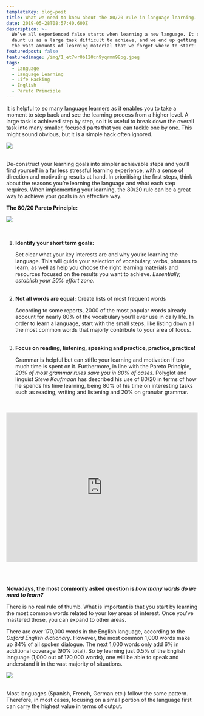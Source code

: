 ```yaml
---
templateKey: blog-post
title: What we need to know about the 80/20 rule in language learning.
date: 2019-05-28T08:57:40.600Z
description: >-
  We’ve all experienced false starts when learning a new language. It can often
  daunt us as a large task difficult to achieve, and we end up getting lost in
  the vast amounts of learning material that we forget where to start!
featuredpost: false
featuredimage: /img/1_et7wr0b120cn9yqrmm98pg.jpeg
tags:
  - Language
  - Language Learning
  - Life Hacking
  - English
  - Pareto Principle
---
```

It is helpful to so many language learners as it enables you to take a moment to step back and see the learning process from a higher level. A large task is achieved step by step, so it is useful to break down the overall task into many smaller, focused parts that you can tackle one by one. This might sound obvious, but it is a simple hack often ignored.

![](/img/1_et7wr0b120cn9yqrmm98pg.jpeg)

<br>De-construct your learning goals into simpler achievable steps and you’ll find yourself in a far less stressful learning experience, with a sense of direction and motivating results at hand. In prioritising the first steps, think about the reasons you’re learning the language and what each step requires. When implementing your learning, the 80/20 rule can be a great way to achieve your goals in an effective way.

**The 80/20 Pareto Principle:**

![](/img/1_iuvfab9umzmupji8fkif0q.png)

<br>

1. **Identify your short term goals:**<p>Set clear what your key interests are and why you’re learning the language. This will guide your selection of vocabulary, verbs, phrases to learn, as well as help you choose the right learning materials and resources focused on the results you want to achieve. _Essentially, establish your 20% effort zone._</p><br>
2. **Not all words are equal:** Create lists of most frequent words <p>According to some reports, 2000 of the most popular words already account for nearly 80% of the vocabulary you’ll ever use in daily life. In order to learn a language, start with the small steps, like listing down all the most common words that majorly contribute to your area of focus.</p><br>
3. **Focus on reading, listening, speaking and practice, practice, practice!** <p>Grammar is helpful but can stifle your learning and motivation if too much time is spent on it. Furthermore, in line with the Pareto Principle, _20% of most grammar rules save you in 80% of cases._ Polyglot and linguist _Steve Kaufmaan_ has described his use of 80/20 in terms of how he spends his time learning, being 80% of his time on interesting tasks such as reading, writing and listening and 20% on granular grammar.</p><br>

<iframe width="100%" height="393" src="https://www.youtube.com/embed/lwh-m_XcIP0" frameborder="0" allow="accelerometer; autoplay; encrypted-media; gyroscope; picture-in-picture" allowfullscreen></iframe>



<br><br>

<b>Nowadays, the most commonly asked question is _how many words do we need to learn?</b>_

There is no real rule of thumb. What is important is that you start by learning the most common words related to your key areas of interest. Once you’ve mastered those, you can expand to other areas.

There are over 170,000 words in the English language, according to the _Oxford English dictionary_. However, the most common 1,000 words make up 84% of all spoken dialogue. The next 1,000 words only add 6% in additional coverage (90% total). So by learning just 0.5% of the English language (1,000 out of 170,000 words), one will be able to speak and understand it in the vast majority of situations.

![](/img/dictionary-390055_1920.jpg)

<br>Most languages (Spanish, French, German etc.) follow the same pattern. Therefore, in most cases, focusing on a small portion of the language first can carry the highest value in terms of output.
